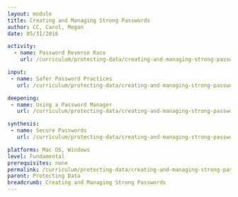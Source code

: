 ```yaml
---
layout: module
title: Creating and Managing Strong Passwords
author: CC, Carol, Megan
date: 05/31/2016

activity:
  - name: Password Reverse Race
    url: /curriculum/protecting-data/creating-and-managing-strong-passwords/activity-discussion/password-reverse-race/

input:
 - name: Safer Password Practices
   url: /curriculum/protecting-data/creating-and-managing-strong-passwords/input/safer-password-practices/

deepening:
 - name: Using a Password Manager
   url: /curriculum/protecting-data/creating-and-managing-strong-passwords/deepening/using-a-password-manager/

synthesis:
 - name: Secure Passwords
   url: /curriculum/protecting-data/creating-and-managing-strong-passwords/synthesis/secure-passwords/

platforms: Mac OS, Windows
level: Fundamental
prerequisites: none
permalink: /curriculum/protecting-data/creating-and-managing-strong-passwords
parent: Protecting Data
breadcrumb: Creating and Managing Strong Passwords
---
```

